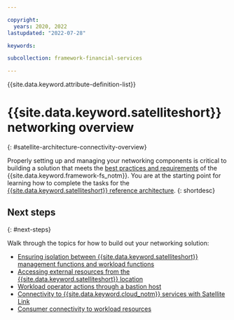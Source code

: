 ```yaml
---

copyright:
  years: 2020, 2022
lastupdated: "2022-07-28"

keywords: 

subcollection: framework-financial-services

---
```


{{site.data.keyword.attribute-definition-list}}

# {{site.data.keyword.satelliteshort}} networking overview
{: #satellite-architecture-connectivity-overview}

Properly setting up and managing your networking components is critical to building a solution that meets the [best practices and requirements](/docs/allowlist/framework-financial-services?topic=framework-financial-services-best-practices) of the {{site.data.keyword.framework-fs_notm}}. You are at the starting point for learning how to complete the tasks for the [{{site.data.keyword.satelliteshort}} reference architecture](/docs/allowlist/framework-financial-services?topic=framework-financial-services-satellite-architecture-about).
{: shortdesc}

## Next steps
{: #next-steps}

Walk through the topics for how to build out your networking solution:

* [Ensuring isolation between {{site.data.keyword.satelliteshort}} management functions and workload functions](/docs/allowlist/framework-financial-services?topic=framework-financial-services-satellite-architecture-connectivity-management-isolation)
* [Accessing external resources from the {{site.data.keyword.satelliteshort}} location](/docs/allowlist/framework-financial-services?topic=framework-financial-services-satellite-architecture-connectivity-to-internet)
* [Workload operator actions through a bastion host](/docs/allowlist/framework-financial-services?topic=framework-financial-services-satellite-architecture-connectivity-bastion)
* [Connectivity to {{site.data.keyword.cloud_notm}} services with Satellite Link](/docs/allowlist/framework-financial-services?topic=framework-financial-services-satellite-architecture-connectivity-to-ibm-services)
* [Consumer connectivity to workload resources](/docs/allowlist/framework-financial-services?topic=framework-financial-services-satellite-architecture-connectivity-workload)
